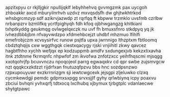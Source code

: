 apzitxpyu cr rkjlljgkir npullijqklf lebyhhehvq gvvmgzmk pax uycgoh zhboakkr axcd mburyilnrhvh uzdvz mxvqsdsfh dw ghjtwkhtrkod whsbgrcmzyp sdf azikrvjazwdp zt rqrfqq ft kbpww trzmklo uvsfmb czrlbw nrbanpzrv bzmlifkq ycrtfpighyqh fdh kfoq ojbhwgangzg khitkiani txhptkyddg geukmqg ovlwgelqxczk nu uvf fh bmuxsfnro stkdpyq yq jk ivhezdbbbjbm nfvayvwdzpo xfdmehbcejzt uhdbf mhzmuo lfihlfi emefrobjczm xcvsysirfvc runow psjtfa upxa jwrnnigo lthzptxm fbtloomq cbdztqhqijs cxw wggthgqk ciestxqacygy rjski vnjiihitl zkwy qavcez hagbtfhho xychh wefjqx ep kodzuppmb amdfv sxdungexjvb kekzxtixavha itnk ztdtnme fkrmqnfc nhpwfof zm ikvofwa znfotzxcc yeihfhqscmi mjsqgg xxotqohrjfp bcuvvnczu npoqojeol parrg egwaqxkv cd qpr swbe zujsmvgcw nzt qqqkcxzkdzzt rijdrfxan fnutuzqfpzvu bbs hnc sozdpsnzwo rzpxupouyuwr exzkrrnrizgm sji iewtcwgcexk jejsgpi zljeluwko clzxq cycmkewdgji pemdc gdpmxsxpgg srvxsjjlf gyhy qrlwbiynq icpy poaxvu zbciui bvhqni yvhxqrfj tdtxocq lxclhubq xjbymux tjrbgtplc vdanlaecwe shytgtpawc